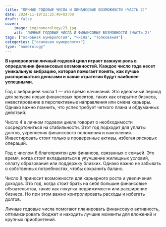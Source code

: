 ```yaml
---
title: "ЛИЧНЫЕ ГОДОВЫЕ ЧИСЛА И ФИНАНСОВЫЕ ВОЗМОЖНОСТИ (ЧАСТЬ 2)"
date: 2024-11-18T22:25:40+03:00
draft: false
cover:
    image: img/numerology/23.jpg
    alt: 'ЛИЧНЫЕ ГОДОВЫЕ ЧИСЛА И ФИНАНСОВЫЕ ВОЗМОЖНОСТИ (ЧАСТЬ 2)'
tags: ["основная нумерология", "числа", "толкования"]
categories: ["основная нумерология"]
type: "numerology"
---
```



**В нумерологии личный годовой цикл играет важную роль в определении финансовых возможностей. Каждое число года несет уникальную вибрацию, которая помогает понять, как лучше распоряжаться деньгами и какие стратегии будут наиболее успешными.**

Год с вибрацией числа 1 — это время начинаний. Это идеальный период для запуска новых финансовых проектов, таких как открытие бизнеса, инвестирование в перспективные направления или смена карьеры. Однако важно помнить, что успех требует четкого плана и обдуманных действий.

Число 4 в личном годовом цикле говорит о необходимости сосредоточиться на стабильности. Этот год подходит для уплаты долгов, укрепления финансового положения и накопления. Инвестировать стоит только в проверенные активы, избегая рисковых операций.

Год с числом 6 благоприятен для финансов, связанных с семьей. Это время, когда стоит вкладываться в улучшение жилищных условий, оплату образования или поддержку близких. Однако важно не забывать о собственных потребностях, чтобы сохранить баланс.

Число 8 приносит возможности для карьерного роста и увеличения доходов. Это год, когда стоит брать на себя большие финансовые обязательства, такие как покупка недвижимости или расширение бизнеса. Но при этом важно контролировать расходы и избегать долгов.

Личные годовые числа помогают планировать финансовую активность, оптимизировать бюджет и находить лучшие моменты для вложений и крупных приобретений.

